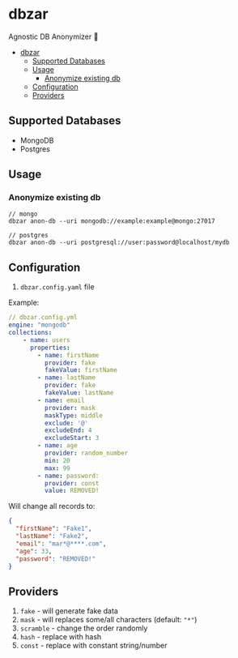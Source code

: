 # dbzar

Agnostic DB Anonymizer 👻

- [dbzar](#dbzar)
  - [Supported Databases](#supported-databases)
  - [Usage](#usage)
    - [Anonymize existing db](#anonymize-existing-db)
  - [Configuration](#configuration)
  - [Providers](#providers)

## Supported Databases

- MongoDB
- Postgres

## Usage

### Anonymize existing db

```
// mongo
dbzar anon-db --uri mongodb://example:example@mongo:27017

// postgres
dbzar anon-db --uri postgresql://user:password@localhost/mydb
```

## Configuration

1. `dbzar.config.yaml` file

Example:

```yaml
// dbzar.config.yml
engine: "mongodb"
collections:
    - name: users
      properties:
        - name: firstName
          provider: fake
          fakeValue: firstName
        - name: lastName
          provider: fake
          fakeValue: lastName
        - name: email
          provider: mask
          maskType: middle
          exclude: '@'
          excludeEnd: 4
          excludeStart: 3
        - name: age
          provider: random_number
          min: 20
          max: 99
        - name: password:
          provider: const
          value: REMOVED!
```

Will change all records to:

```json
{
  "firstName": "Fake1",
  "lastName": "Fake2",
  "email": "mar*@****.com",
  "age": 33,
  "password": "REMOVED!"
}
```

## Providers

1. `fake` - will generate fake data
2. `mask` - will replaces some/all characters (default: `"*"`)
3. `scramble` - change the order randomly
4. `hash` - replace with hash
5. `const` - replace with constant string/number
